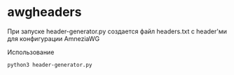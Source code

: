 # awgheaders
При запуске header-generator.py создается файл headers.txt с header'ми для конфигурации AmneziaWG

Использование
```
python3 header-generator.py
```
